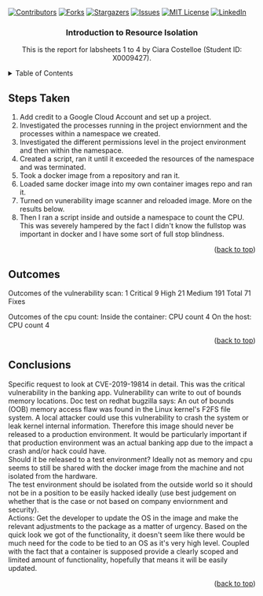 <div id="top"></div>
<!--
*** Thanks for checking out the Best-README-Template. If you have a suggestion
*** that would make this better, please fork the repo and create a pull request
*** or simply open an issue with the tag "enhancement".
*** Don't forget to give the project a star!
*** Thanks again! Now go create something AMAZING! :D
-->



<!-- PROJECT SHIELDS -->
<!--
*** I'm using markdown "reference style" links for readability.
*** Reference links are enclosed in brackets [ ] instead of parentheses ( ).
*** See the bottom of this document for the declaration of the reference variables
*** for contributors-url, forks-url, etc. This is an optional, concise syntax you may use.
*** https://www.markdownguide.org/basic-syntax/#reference-style-links
-->
[![Contributors][contributors-shield]][contributors-url]
[![Forks][forks-shield]][forks-url]
[![Stargazers][stars-shield]][stars-url]
[![Issues][issues-shield]][issues-url]
[![MIT License][license-shield]][license-url]
[![LinkedIn][linkedin-shield]][linkedin-url]


<h3 align="center">Introduction to Resource Isolation</h3>
  <p align="center">
    This is the report for labsheets 1 to 4 by Ciara Costelloe (Student ID: X0009427).  
    <br />
  </p>
</div>



<!-- TABLE OF CONTENTS -->
<details>
  <summary>Table of Contents</summary>
  <ol>
    <li><a href="#steps-taken">Steps Taken</a></li>
    <li><a href="#outcomes">Outcomes</a></li>
    <li><a href="#conclusions">Conclusions</a></li>
  </ol>
</details>


<!-- STEPS TAKEN -->

## Steps Taken

<div id="steps-taken"></div>

1. Add credit to a Google Cloud Account and set up a project.
2. Investigated the processes running in the project enviornment and the processes within a namespace we created.
3. Investigated the different permissions level in the project environment and then within the namespace.
3. Created a script, ran it until it exceeded the resources of the namespace and was terminated.
4. Took a docker image from a repository and ran it.
5. Loaded same docker image into my own container images repo and ran it.
6. Turned on vunerability image scanner and reloaded image.  More on the results below.
7. Then I ran a script inside and outside a namespace to count the CPU.  This was severely hampered by the fact I didn't know the fullstop was important in docker and I have some sort of full stop blindness.

<p align="right">(<a href="#top">back to top</a>)</p>



<!-- OUTCOMES -->

## Outcomes

<div id="outcomes"></div>

Outcomes of the vulnerability scan:
1 Critical
9 High
21 Medium
191 Total
71 Fixes

Outcomes of the cpu count:
Inside the container: CPU count 4
On the host: CPU count 4

<p align="right">(<a href="#top">back to top</a>)</p>

<!-- CONCLUSIONS -->

## Conclusions

<div id="conclusions"></div>

Specific request to look at CVE-2019-19814 in detail.  This was the critical vulnerability in the banking app.
Vulnerability can write to out of bounds memory locations. 
Doc test on redhat bugzilla says: An out of bounds (OOB) memory access flaw was found in the Linux kernel's F2FS file system. A local attacker could use this vulnerability to crash the system or leak kernel internal information.
Therefore this image should never be released to a production environment.  It would be particularly important if that production environment was an actual banking app due to the impact a crash  and/or hack could have.
<br />
Should it be released to a test environment?  Ideally not as memory and cpu seems to still be shared with the docker image from the machine and not isolated from the hardware.  
The test environment should be isolated from the outside world so it should not be in a position to be easily hacked ideally (use best judgement on whether that is the case or not based on company enviornment and security).
<br />
Actions: Get the developer to update the OS in the image and make the relevant adjustments to the package as a matter of urgency.  Based on the quick look we got of the functionality, it doesn't seem like there would be much need for the code to be tied to an OS as it's very high level. Coupled with the fact that a container is supposed provide a clearly scoped and limited amount of functionality, hopefully that means it will be easily updated.

<p align="right">(<a href="#top">back to top</a>)</p>

<!-- MARKDOWN LINKS & IMAGES -->
<!-- https://www.markdownguide.org/basic-syntax/#reference-style-links -->
[contributors-shield]: https://img.shields.io/github/contributors/github_username/repo_name.svg?style=for-the-badge
[contributors-url]: https://github.com/github_username/repo_name/graphs/contributors
[forks-shield]: https://img.shields.io/github/forks/github_username/repo_name.svg?style=for-the-badge
[forks-url]: https://github.com/github_username/repo_name/network/members
[stars-shield]: https://img.shields.io/github/stars/github_username/repo_name.svg?style=for-the-badge
[stars-url]: https://github.com/github_username/repo_name/stargazers
[issues-shield]: https://img.shields.io/github/issues/github_username/repo_name.svg?style=for-the-badge
[issues-url]: https://github.com/github_username/repo_name/issues
[license-shield]: https://img.shields.io/github/license/github_username/repo_name.svg?style=for-the-badge
[license-url]: https://github.com/github_username/repo_name/blob/master/LICENSE.txt
[linkedin-shield]: https://img.shields.io/badge/-LinkedIn-black.svg?style=for-the-badge&logo=linkedin&colorB=555
[linkedin-url]: https://linkedin.com/in/linkedin_username
[product-screenshot]: images/screenshot.png


